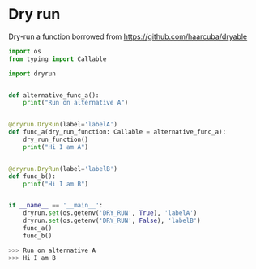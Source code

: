 # Dry run

Dry-run a function borrowed from https://github.com/haarcuba/dryable

```python
import os
from typing import Callable

import dryrun


def alternative_func_a():
    print("Run on alternative A")


@dryrun.DryRun(label='labelA')
def func_a(dry_run_function: Callable = alternative_func_a):
    dry_run_function()
    print("Hi I am A")


@dryrun.DryRun(label='labelB')
def func_b():
    print("Hi I am B")


if __name__ == '__main__':
    dryrun.set(os.getenv('DRY_RUN', True), 'labelA')
    dryrun.set(os.getenv('DRY_RUN', False), 'labelB')
    func_a()
    func_b()

>>> Run on alternative A
>>> Hi I am B
```
